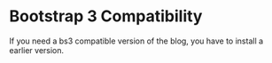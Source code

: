 # Bootstrap 3 Compatibility

If you need a bs3 compatible version of the blog,
you have to install a earlier version.